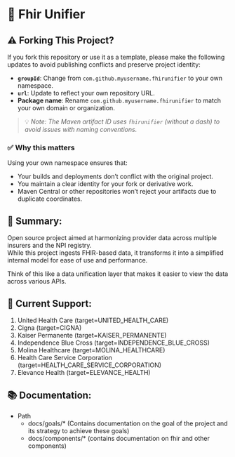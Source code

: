 # 🚀 Fhir Unifier

## ⚠️ Forking This Project?

If you fork this repository or use it as a template, please make the following updates to avoid publishing conflicts and preserve project identity:

- **`groupId`**: Change from `com.github.myusername.fhirunifier` to your own namespace.
- **`url`**: Update to reflect your own repository URL.
- **Package name**: Rename `com.github.myusername.fhirunifier` to match your own domain or organization.

> 💡 _Note: The Maven artifact ID uses `fhirunifier` (without a dash) to avoid issues with naming conventions._


### ✅ Why this matters

Using your own namespace ensures that:

- Your builds and deployments don’t conflict with the original project.
- You maintain a clear identity for your fork or derivative work.
- Maven Central or other repositories won’t reject your artifacts due to duplicate coordinates.


## 📖 Summary:
Open source project aimed at harmonizing provider data across multiple insurers and the NPI registry. <br>
While this project ingests FHIR-based data, it transforms it into a simplified internal model for ease of use and performance.<br>

Think of this like a data unification layer that makes it easier to view the data across various APIs. <br>

## 🎯 Current Support:

1. United Health Care (target=UNITED_HEALTH_CARE)
2. Cigna (target=CIGNA)
3. Kaiser Permanente (target=KAISER_PERMANENTE)
4. Independence Blue Cross (target=INDEPENDENCE_BLUE_CROSS)
5. Molina Healthcare (target=MOLINA_HEALTHCARE)
6. Health Care Service Corporation (target=HEALTH_CARE_SERVICE_CORPORATION)
7. Elevance Health (target=ELEVANCE_HEALTH)

## 📚 Documentation:

- Path
  - docs/goals/* (Contains documentation on the goal of the project and its strategy to achieve these goals)
  - docs/components/* (contains documentation on fhir and other components)

